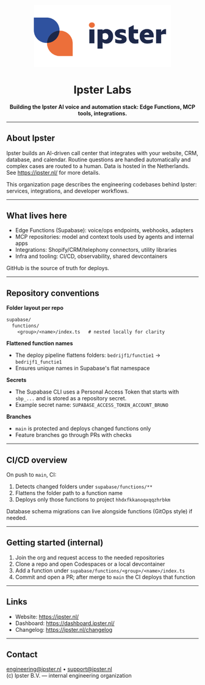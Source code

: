 <div align="center">
  <img src="./ipster_logo.png" alt="Ipster logo" width="360" />
  <h1>Ipster Labs</h1>
  <p><strong>Building the Ipster AI voice and automation stack: Edge Functions, MCP tools, integrations.</strong></p>
</div>

---

## About Ipster
Ipster builds an AI-driven call center that integrates with your website, CRM, database, and calendar. Routine questions are handled automatically and complex cases are routed to a human. Data is hosted in the Netherlands. See https://ipster.nl/ for more details.

This organization page describes the engineering codebases behind Ipster: services, integrations, and developer workflows.

---

## What lives here
- Edge Functions (Supabase): voice/ops endpoints, webhooks, adapters
- MCP repositories: model and context tools used by agents and internal apps
- Integrations: Shopify/CRM/telephony connectors, utility libraries
- Infra and tooling: CI/CD, observability, shared devcontainers

GitHub is the source of truth for deploys.

---

## Repository conventions
**Folder layout per repo**

```
supabase/
  functions/
    <group>/<name>/index.ts   # nested locally for clarity
```

**Flattened function names**
- The deploy pipeline flattens folders: `bedrijf1/functie1` -> `bedrijf1_functie1`
- Ensures unique names in Supabase's flat namespace

**Secrets**
- The Supabase CLI uses a Personal Access Token that starts with `sbp_...` and is stored as a repository secret.
- Example secret name: `SUPABASE_ACCESS_TOKEN_ACCOUNT_BRUNO`

**Branches**
- `main` is protected and deploys changed functions only
- Feature branches go through PRs with checks

---

## CI/CD overview
On push to `main`, CI:
1. Detects changed folders under `supabase/functions/**`
2. Flattens the folder path to a function name
3. Deploys only those functions to project `hhdxfkkanoqxqqzhrbkm`

Database schema migrations can live alongside functions (GitOps style) if needed.

---

## Getting started (internal)
1. Join the org and request access to the needed repositories
2. Clone a repo and open Codespaces or a local devcontainer
3. Add a function under `supabase/functions/<group>/<name>/index.ts`
4. Commit and open a PR; after merge to `main` the CI deploys that function

---

## Links
- Website: https://ipster.nl/
- Dashboard: https://dashboard.ipster.nl/
- Changelog: https://ipster.nl/changelog

---

## Contact
engineering@ipster.nl • support@ipster.nl  
(c) Ipster B.V. — internal engineering organization

